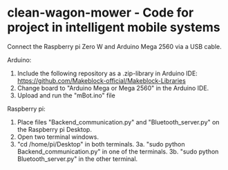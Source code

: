 # clean-wagon-mower - Code for project in intelligent mobile systems

Connect the Raspberry pi Zero W and Arduino Mega 2560 via a USB cable. 

Arduino:

  1. Include the following repository as a .zip-library in Arduino IDE: https://github.com/Makeblock-official/Makeblock-Libraries
  2. Change board to "Arduino Mega or Mega 2560" in the Arduino IDE. 
  3. Upload and run the "mBot.ino" file

Raspberry pi:

  1. Place files "Backend_communication.py" and "Bluetooth_server.py" on the Raspberry pi Desktop.
  2. Open two terminal windows.
  3. "cd /home/pi/Desktop" in both terminals.
  3a. "sudo python Backend_communication.py" in one of the terminals. 
  3b. "sudo python Bluetooth_server.py" in the other terminal.
